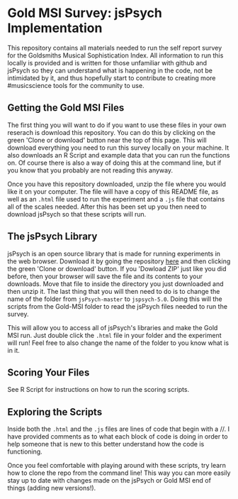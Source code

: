 # Gold MSI Survey: jsPsych Implementation

This repository contains all materials needed to run the self report survey for the Goldsmiths Musical Sophistication Index.
All information to run this locally is provided and is written for those unfamiliar with github and jsPsych so they can understand what is happening in the code, not be intimidated by it, and thus hopefully start to contribute to creating more #musicscience tools for the community to use.

## Getting the Gold MSI Files 

The first thing you will want to do if you want to use these files in your own reserach is download this repository.
You can do this by clicking on the green 'Clone or download' button near the top of this page.
This will download everything you need to run this survey locally on your machine.
It also downloads an R Script and example data that you can run the functions on.
Of course there is also a way of doing this at the command line, but if you know that you probably are not reading this anyway.

Once you have this repository downloaded, unzip the file where you would like it on your computer.
The file will have a copy of this README file, as well as an ``.html`` file used to run the experiment and a ``.js`` file that contains all of the scales needed.
After this has been set up you then need to download jsPsych so that these scripts will run.
 
## The jsPsych Library

jsPsych is an open source library that is made for running experiments in the web browser.
Download it by going the repository [here](https://github.com/jspsych/jsPsych) and then clicking the green 'Clone or download' button.
If you 'Dowload ZIP' just like you did before, then your browser will save the file and its contents to your downloads. 
Move that file to inside the directory you just downloaded and then unzip it.
The last thing that you will then need to do is to change the name of the folder from ``jsPsych-master`` to ``jspsych-5.0``.
Doing this will the scripts from the Gold-MSI folder to read the jsPsych files needed to run the survey.

This will allow you to access all of jsPsych's libraries and make the Gold MSI run.
Just double click the ``.html`` file in your folder and the experiment will run!
Feel free to also change the name of the folder to you know what is in it.

## Scoring Your Files

See R Script for instructions on how to run the scoring scripts.

## Exploring the Scripts

Inside both the ``.html`` and the ``.js`` files are lines of code that begin with a //.
I have provided comments as to what each block of code is doing in order to help 
someone that is new to this better understand how the code is functioning. 

Once you feel comfortable with playing around with these scripts, try learn how to clone the repo from the command line!
This way you can more easily stay up to date with changes made on the jsPsych or Gold MSI end of things (adding new versions!). 
